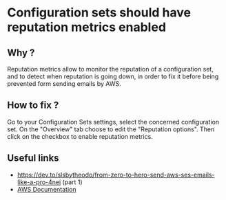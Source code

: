 # Configuration sets should have reputation metrics enabled

## Why ?

Reputation metrics allow to monitor the reputation of a configuration set, and to detect when reputation is going down, in order to fix it before being prevented form sending emails by AWS.

## How to fix ?

Go to your Configuration Sets settings, select the concerned configuration set.
On the "Overview" tab choose to edit the "Reputation options". Then click on the checkbox to enable reputation metrics.

## Useful links

- https://dev.to/slsbytheodo/from-zero-to-hero-send-aws-ses-emails-like-a-pro-4nei (part 1)
- [AWS Documentation](https://docs.aws.amazon.com/ses/latest/dg/configuration-sets-export-metrics.html)
